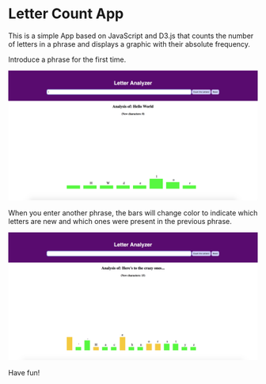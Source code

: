 # Letter Count App

This is a simple App based on JavaScript and D3.js that counts the number of letters in a phrase and displays a graphic with their absolute frequency.

Introduce a phrase for the first time.

![alt text](assets/image-1.png)

When you enter another phrase, the bars will change color to indicate which letters are new and which ones were present in the previous phrase.

![alt text](assets/image-2.png)

Have fun!
